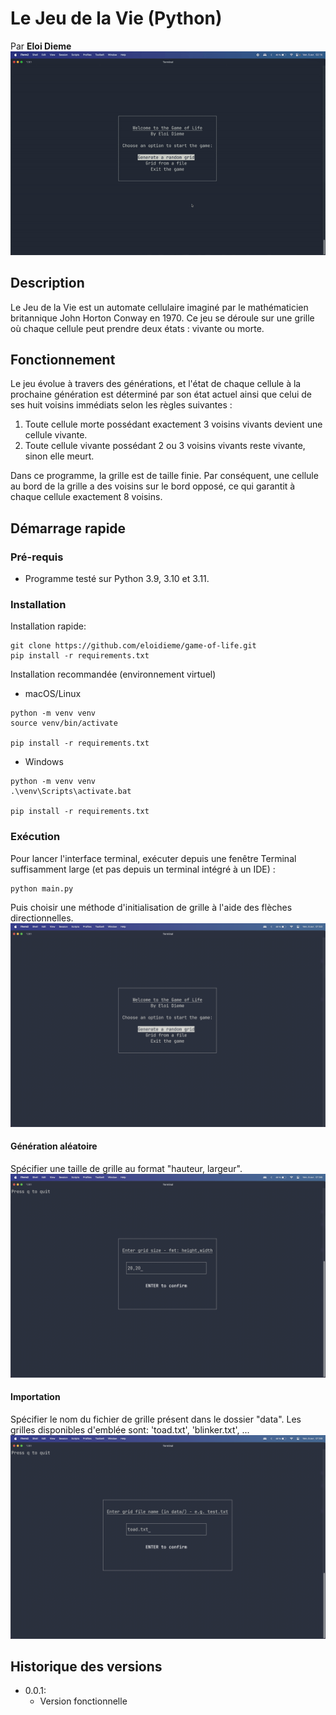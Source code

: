 # Le Jeu de la Vie (Python)
Par **Eloi Dieme**
![Menu principal](snapshots/gameplay.gif)

## Description
Le Jeu de la Vie est un automate cellulaire imaginé par le mathématicien britannique John Horton Conway en 1970. Ce jeu se déroule sur une grille où chaque cellule peut prendre deux états : vivante ou morte.

## Fonctionnement
Le jeu évolue à travers des générations, et l'état de chaque cellule à la prochaine génération est déterminé par son état actuel ainsi que celui de ses huit voisins immédiats selon les règles suivantes :
1. Toute cellule morte possédant exactement 3 voisins vivants devient une cellule vivante.
2. Toute cellule vivante possédant 2 ou 3 voisins vivants reste vivante, sinon elle meurt.

Dans ce programme, la grille est de taille finie. Par conséquent, une cellule au bord de la grille a des voisins sur le bord opposé, ce qui garantit à chaque cellule exactement 8 voisins.

## Démarrage rapide
### Pré-requis
* Programme testé sur Python 3.9, 3.10 et 3.11.

### Installation
Installation rapide:
```
git clone https://github.com/eloidieme/game-of-life.git
pip install -r requirements.txt
```

Installation recommandée (environnement virtuel)
* macOS/Linux
```
python -m venv venv
source venv/bin/activate

pip install -r requirements.txt
```

* Windows
```
python -m venv venv
.\venv\Scripts\activate.bat

pip install -r requirements.txt
```

### Exécution
Pour lancer l'interface terminal, exécuter depuis une fenêtre Terminal suffisamment large (et pas depuis un terminal intégré à un IDE) :
```
python main.py
```
Puis choisir une méthode d'initialisation de grille à l'aide des flèches directionnelles.
![Menu principal](snapshots/menu.png)

#### Génération aléatoire
Spécifier une taille de grille au format "hauteur, largeur".
![Aleatoire](snapshots/random.png)

#### Importation
Spécifier le nom du fichier de grille présent dans le dossier "data". Les grilles disponibles d'emblée sont: 'toad.txt', 'blinker.txt', ...
![Importation](snapshots/import.png)


## Historique des versions
* 0.0.1: 
    * Version fonctionnelle 


